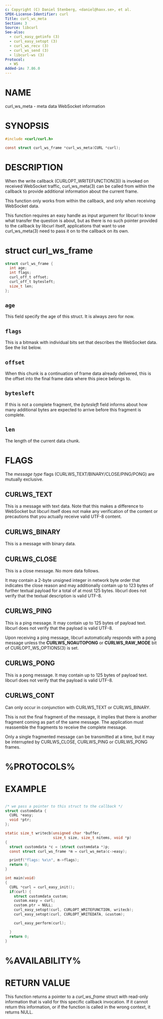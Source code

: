 ```yaml
---
c: Copyright (C) Daniel Stenberg, <daniel@haxx.se>, et al.
SPDX-License-Identifier: curl
Title: curl_ws_meta
Section: 3
Source: libcurl
See-also:
  - curl_easy_getinfo (3)
  - curl_easy_setopt (3)
  - curl_ws_recv (3)
  - curl_ws_send (3)
  - libcurl-ws (3)
Protocol:
  - WS
Added-in: 7.86.0
---
```


# NAME

curl_ws_meta - meta data WebSocket information

# SYNOPSIS

~~~c
#include <curl/curl.h>

const struct curl_ws_frame *curl_ws_meta(CURL *curl);
~~~

# DESCRIPTION

When the write callback (CURLOPT_WRITEFUNCTION(3)) is invoked on
received WebSocket traffic, curl_ws_meta(3) can be called from within
the callback to provide additional information about the current frame.

This function only works from within the callback, and only when receiving
WebSocket data.

This function requires an easy handle as input argument for libcurl to know
what transfer the question is about, but as there is no such pointer provided
to the callback by libcurl itself, applications that want to use
curl_ws_meta(3) need to pass it on to the callback on its own.

# struct curl_ws_frame

~~~c
struct curl_ws_frame {
  int age;
  int flags;
  curl_off_t offset;
  curl_off_t bytesleft;
  size_t len;
};
~~~

## `age`

This field specify the age of this struct. It is always zero for now.

## `flags`

This is a bitmask with individual bits set that describes the WebSocket data.
See the list below.

## `offset`

When this chunk is a continuation of frame data already delivered, this is
the offset into the final frame data where this piece belongs to.

## `bytesleft`

If this is not a complete fragment, the *bytesleft* field informs about how
many additional bytes are expected to arrive before this fragment is complete.

## `len`

The length of the current data chunk.

# FLAGS

The *message type* flags (CURLWS_TEXT/BINARY/CLOSE/PING/PONG) are mutually
exclusive.

## CURLWS_TEXT

This is a message with text data. Note that this makes a difference to WebSocket
but libcurl itself does not make any verification of the content or
precautions that you actually receive valid UTF-8 content.

## CURLWS_BINARY

This is a message with binary data.

## CURLWS_CLOSE

This is a close message. No more data follows.

It may contain a 2-byte unsigned integer in network byte order that indicates
the close reason and may additionally contain up to 123 bytes of further
textual payload for a total of at most 125 bytes. libcurl does not verify that
the textual description is valid UTF-8.

## CURLWS_PING

This is a ping message. It may contain up to 125 bytes of payload text.
libcurl does not verify that the payload is valid UTF-8.

Upon receiving a ping message, libcurl automatically responds with a pong
message unless the **CURLWS_NOAUTOPONG** or **CURLWS_RAW_MODE** bit of
CURLOPT_WS_OPTIONS(3) is set.

## CURLWS_PONG

This is a pong message. It may contain up to 125 bytes of payload text.
libcurl does not verify that the payload is valid UTF-8.

## CURLWS_CONT

Can only occur in conjunction with CURLWS_TEXT or CURLWS_BINARY.

This is not the final fragment of the message, it implies that there is
another fragment coming as part of the same message. The application must
reassemble the fragments to receive the complete message.

Only a single fragmented message can be transmitted at a time, but it may
be interrupted by CURLWS_CLOSE, CURLWS_PING or CURLWS_PONG frames.

# %PROTOCOLS%

# EXAMPLE

~~~c

/* we pass a pointer to this struct to the callback */
struct customdata {
  CURL *easy;
  void *ptr;
};

static size_t writecb(unsigned char *buffer,
                      size_t size, size_t nitems, void *p)
{
  struct customdata *c = (struct customdata *)p;
  const struct curl_ws_frame *m = curl_ws_meta(c->easy);

  printf("flags: %x\n", m->flags);
  return 0;
}

int main(void)
{
  CURL *curl = curl_easy_init();
  if(curl) {
    struct customdata custom;
    custom.easy = curl;
    custom.ptr = NULL;
    curl_easy_setopt(curl, CURLOPT_WRITEFUNCTION, writecb);
    curl_easy_setopt(curl, CURLOPT_WRITEDATA, &custom);

    curl_easy_perform(curl);

  }
  return 0;
}
~~~

# %AVAILABILITY%

# RETURN VALUE

This function returns a pointer to a *curl_ws_frame* struct with read-only
information that is valid for this specific callback invocation. If it cannot
return this information, or if the function is called in the wrong context, it
returns NULL.
